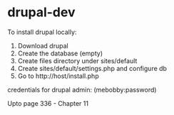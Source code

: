 # drupal-dev

To install drupal locally:

1. Download drupal
2. Create the database (empty)
3. Create files directory under sites/default
4. Create sites/default/settings.php and configure db
5. Go to http://host/install.php

credentials for drupal admin: (mebobby:password)

Upto page 336 - Chapter 11


